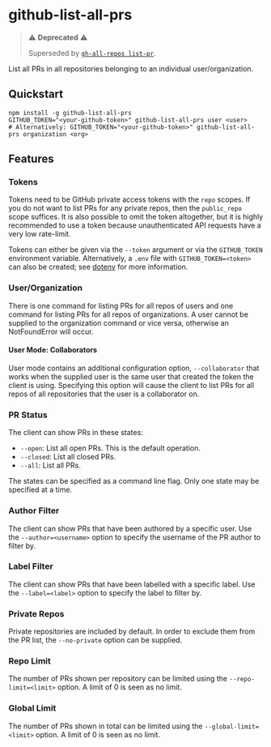 # github-list-all-prs

> ⚠️ **Deprecated** ⚠️
>
> Superseded by [`gh-all-repos list-pr`](https://github.com/PythonCoderAS/gh-all-repos).

List all PRs in all repositories belonging to an individual user/organization.

## Quickstart

```shell
npm install -g github-list-all-prs
GITHUB_TOKEN="<your-github-token>" github-list-all-prs user <user>
# Alternatively: GITHUB_TOKEN="<your-github-token>" github-list-all-prs organization <org>
```

## Features

### Tokens

Tokens need to be GitHub private access tokens with the `repo` scopes. If you do not want to list PRs for any private
repos, then the `public_repo` scope suffices. It is also possible to omit the token altogether, but it is highly
recommended to use a token because unauthenticated API requests have a very low rate-limit.

Tokens can either be given via the `--token` argument or via the `GITHUB_TOKEN` environment variable. Alternatively,
a `.env` file with `GITHUB_TOKEN=<token>` can also be created; see [dotenv](https://github.com/motdotla/dotenv) for more
information.

### User/Organization

There is one command for listing PRs for all repos of users and one command for listing PRs for all repos of
organizations. A user cannot be supplied to the organization command or vice versa, otherwise an NotFoundError will
occur.

#### User Mode: Collaborators

User mode contains an additional configuration option, `--collaborator` that works when the supplied user is the same
user that created the token the client is using. Specifying this option will cause the client to list PRs for all repos
of all repositories that the user is a collaborator on.

### PR Status

The client can show PRs in these states:

- `--open`: List all open PRs. This is the default operation.
- `--closed`: List all closed PRs.
- `--all`: List all PRs.

The states can be specified as a command line flag. Only one state may be specified at a time.

### Author Filter

The client can show PRs that have been authored by a specific user. Use the `--author=<username>` option to specify the
username of the PR author to filter by.

### Label Filter

The client can show PRs that have been labelled with a specific label. Use the `--label=<label>` option to specify the
label to filter by.

### Private Repos

Private repositories are included by default. In order to exclude them from the PR list, the `--no-private` option
can be supplied.

### Repo Limit

The number of PRs shown per repository can be limited using the `--repo-limit=<limit>` option. A limit of 0 is seen as
no limit.

### Global Limit

The number of PRs shown in total can be limited using the `--global-limit=<limit>` option. A limit of 0 is seen as no
limit.

